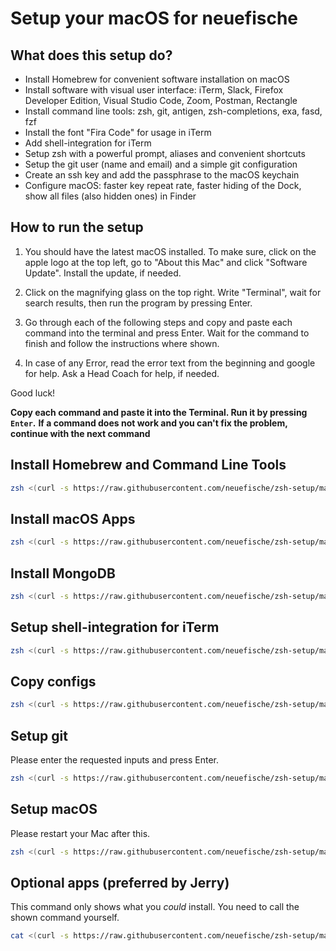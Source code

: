 # Setup your macOS for neuefische

## What does this setup do?

- Install Homebrew for convenient software installation on macOS
- Install software with visual user interface: iTerm, Slack, Firefox Developer Edition, Visual Studio Code, Zoom, Postman, Rectangle
- Install command line tools: zsh, git, antigen, zsh-completions, exa, fasd, fzf
- Install the font "Fira Code" for usage in iTerm
- Add shell-integration for iTerm
- Setup zsh with a powerful prompt, aliases and convenient shortcuts
- Setup the git user (name and email) and a simple git configuration
- Create an ssh key and add the passphrase to the macOS keychain
- Configure macOS: faster key repeat rate, faster hiding of the Dock, show all files (also hidden ones) in Finder

## How to run the setup

1. You should have the latest macOS installed. To make sure, click on the apple logo at the top left, go to "About this Mac" and click "Software Update". Install the update, if needed.

1. Click on the magnifying glass on the top right. Write "Terminal", wait for search results, then run the program by pressing Enter.

1. Go through each of the following steps and copy and paste each command into the terminal and press Enter. Wait for the command to finish and follow the instructions where shown.

1. In case of any Error, read the error text from the beginning and google for help. Ask a Head Coach for help, if needed.

Good luck!

**Copy each command and paste it into the Terminal. Run it by pressing `Enter`.**
**If a command does not work and you can't fix the problem, continue with the next command**

## Install Homebrew and Command Line Tools

```sh
zsh <(curl -s https://raw.githubusercontent.com/neuefische/zsh-setup/master/scripts/install-brew)
```

## Install macOS Apps

```sh
zsh <(curl -s https://raw.githubusercontent.com/neuefische/zsh-setup/master/scripts/install-apps)
```

## Install MongoDB

```sh
zsh <(curl -s https://raw.githubusercontent.com/neuefische/zsh-setup/master/scripts/install-mongo)
```

## Setup shell-integration for iTerm

```sh
zsh <(curl -s https://raw.githubusercontent.com/neuefische/zsh-setup/master/scripts/setup-iterm)
```

## Copy configs

```sh
zsh <(curl -s https://raw.githubusercontent.com/neuefische/zsh-setup/master/scripts/copy-configs)
```

## Setup git

Please enter the requested inputs and press Enter.

```sh
zsh <(curl -s https://raw.githubusercontent.com/neuefische/zsh-setup/master/scripts/setup-git)
```

## Setup macOS

Please restart your Mac after this.

```sh
zsh <(curl -s https://raw.githubusercontent.com/neuefische/zsh-setup/master/scripts/setup-macos)
```

## Optional apps (preferred by Jerry)

This command only shows what you _could_ install. You need to call the shown command yourself.

```sh
cat <(curl -s https://raw.githubusercontent.com/neuefische/zsh-setup/master/scripts/install-optional-apps)
```
